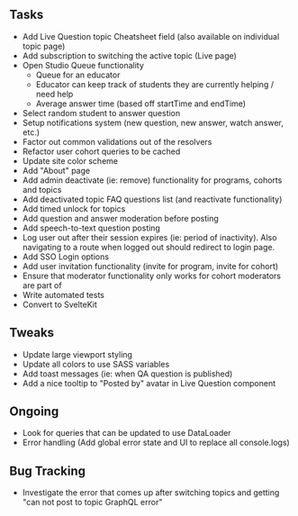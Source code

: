## Tasks

- Add Live Question topic Cheatsheet field (also available on individual topic page)
- Add subscription to switching the active topic (Live page)
- Open Studio Queue functionality
  - Queue for an educator
  - Educator can keep track of students they are currently helping / need help
  - Average answer time (based off startTime and endTime)
- Select random student to answer question
- Setup notifications system (new question, new answer, watch answer, etc.)
- Factor out common validations out of the resolvers
- Refactor user cohort queries to be cached
- Update site color scheme
- Add "About" page
- Add admin deactivate (ie: remove) functionality for programs, cohorts and topics
- Add deactivated topic FAQ questions list (and reactivate functionality)
- Add timed unlock for topics
- Add question and answer moderation before posting
- Add speech-to-text question posting
- Log user out after their session expires (ie: period of inactivity). Also navigating to a route when logged out should redirect to login page.
- Add SSO Login options
- Add user invitation functionality (invite for program, invite for cohort)
- Ensure that moderator functionality only works for cohort moderators are part of
- Write automated tests
- Convert to SvelteKit

## Tweaks

- Update large viewport styling
- Update all colors to use SASS variables
- Add toast messages (ie: when QA question is published)
- Add a nice tooltip to "Posted by" avatar in Live Question component

## Ongoing

- Look for queries that can be updated to use DataLoader
- Error handling (Add global error state and UI to replace all console.logs)
 
## Bug Tracking

- Investigate the error that comes up after switching topics and getting "can not post to topic GraphQL error"